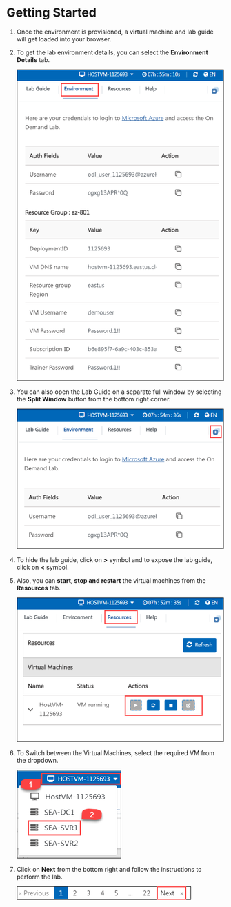 # Getting Started

1. Once the environment is provisioned, a virtual machine and lab guide will get loaded into your browser.

1. To get the lab environment details, you can select the **Environment Details** tab.

    ![](../media/env.png)

1. You can also open the Lab Guide on a separate full window by selecting the **Split Window** button from the bottom right corner.

    ![](../media/splitw.png)

1. To hide the lab guide, click on **>** symbol and to expose the lab guide, click on **<** symbol.   

1. Also, you can **start, stop and restart** the virtual machines from the **Resources** tab.

    ![](../media/res.png)

1. To Switch between the Virtual Machines, select the required VM from the dropdown.

    ![](../media/switch.png)

1. Click on **Next** from the bottom right and follow the instructions to perform the lab.

    ![](../media/Instr4.png)   